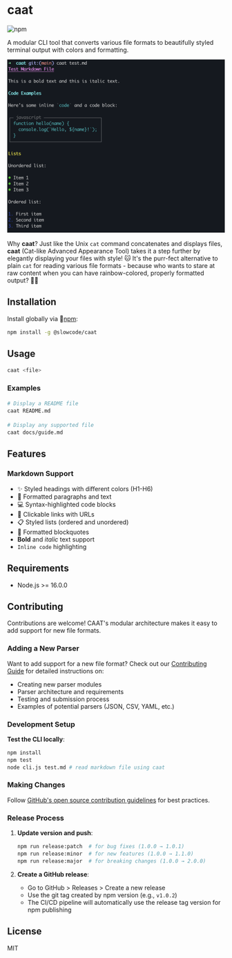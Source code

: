 # caat

![npm](https://img.shields.io/npm/dt/@slowcode/caat)

A modular CLI tool that converts various file formats to beautifully styled terminal output with colors and formatting.

![alt text](image.png)

Why **caat**? Just like the Unix `cat` command concatenates and displays files, **caat** (Cat-like Advanced Appearance Tool) takes it a step further by elegantly displaying your files with style! 🐱 It's the purr-fect alternative to plain `cat` for reading various file formats - because who wants to stare at raw content when you can have rainbow-colored, properly formatted output? 🌈✨

## Installation

Install globally via :crystal_ball:[npm](https://www.npmjs.com/package/@slowcode/caat):

```bash
npm install -g @slowcode/caat
```

## Usage

```bash
caat <file>
```

### Examples

```bash
# Display a README file
caat README.md

# Display any supported file
caat docs/guide.md
```

## Features

### Markdown Support
- ✨ Styled headings with different colors (H1-H6)
- 📝 Formatted paragraphs and text
- 💻 Syntax-highlighted code blocks
- 🔗 Clickable links with URLs
- 📋 Styled lists (ordered and unordered)
- 📖 Formatted blockquotes
- **Bold** and *italic* text support
- `Inline code` highlighting

## Requirements

- Node.js >= 16.0.0

## Contributing

Contributions are welcome! CAAT's modular architecture makes it easy to add support for new file formats.

### Adding a New Parser

Want to add support for a new file format? Check out our [Contributing Guide](CONTRIBUTING.md) for detailed instructions on:

- Creating new parser modules
- Parser architecture and requirements
- Testing and submission process
- Examples of potential parsers (JSON, CSV, YAML, etc.)

### Development Setup

**Test the CLI locally**:
   ```bash
   npm install
   npm test
   node cli.js test.md # read markdown file using caat
   ```

### Making Changes

Follow [GitHub's open source contribution guidelines](https://docs.github.com/en/get-started/quickstart/contributing-to-projects) for best practices.

### Release Process

1. **Update version and push**:
   ```bash
   npm run release:patch  # for bug fixes (1.0.0 → 1.0.1)
   npm run release:minor  # for new features (1.0.0 → 1.1.0)
   npm run release:major  # for breaking changes (1.0.0 → 2.0.0)
   ```

2. **Create a GitHub release**:
   - Go to GitHub > Releases > Create a new release
   - Use the git tag created by npm version (e.g., `v1.0.2`)
   - The CI/CD pipeline will automatically use the release tag version for npm publishing

## License

MIT
